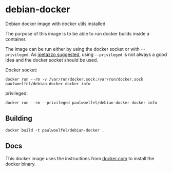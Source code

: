 # debian-docker
Debian docker image with docker utils installed

The purpose of this image is to be able to run docker builds inside a container. 

The image can be run either by using the docker socket or with `--privileged`. As [jpetazzo suggested](http://jpetazzo.github.io/2015/09/03/do-not-use-docker-in-docker-for-ci/), using `--privileged` is not always a good idea and the docker socket should be used.

Docker socket:
```
docker run --rm -v /var/run/docker.sock:/var/run/docker.sock paulwoelfel/debian-docker docker info
```

privileged:
```
docker run --rm --privileged paulwoelfel/debian-docker docker info
```

## Building

```
docker build -t paulwoelfel/debian-docker .
```


## Docs

This docker image uses the instructions from [docker.com](https://docs.docker.com/engine/installation/linux/debian/) to install the docker binary. 

